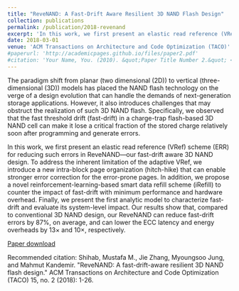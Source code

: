 ```yaml
---
title: "ReveNAND: A Fast-Drift Aware Resilient 3D NAND Flash Design"
collection: publications
permalink: /publication/2018-revenand
excerpt: 'In this work, we first present an elastic read reference (VRef) scheme (ERR) for reducing such errors in ReveNAND—our fast-drift aware 3D NAND design. To address the inherent limitation of the adaptive VRef, we introduce a new intra-block page organization (hitch-hike) that can enable stronger error correction for the error-prone pages. In addition, we propose a novel reinforcement-learning-based smart data refill scheme (iRefill) to counter the impact of fast-drift with minimum performance and hardware overhead. Finally, we present the first analytic model to characterize fast-drift and evaluate its system-level impact....'
date: 2018-03-01
venue: 'ACM Transactions on Architecture and Code Optimization (TACO)'
#paperurl: 'http://academicpages.github.io/files/paper2.pdf'
#citation: 'Your Name, You. (2010). &quot;Paper Title Number 2.&quot; <i>Journal 1</i>. 1(2).'
---
```

The paradigm shift from planar (two dimensional (2D)) to vertical (three-dimensional (3D)) models has placed the NAND flash technology on the verge of a design evolution that can handle the demands of next-generation storage applications. However, it also introduces challenges that may obstruct the realization of such 3D NAND flash. Specifically, we observed that the fast threshold drift (fast-drift) in a charge-trap flash-based 3D NAND cell can make it lose a critical fraction of the stored charge relatively soon after programming and generate errors.

In this work, we first present an elastic read reference (VRef) scheme (ERR) for reducing such errors in ReveNAND—our fast-drift aware 3D NAND design. To address the inherent limitation of the adaptive VRef, we introduce a new intra-block page organization (hitch-hike) that can enable stronger error correction for the error-prone pages. In addition, we propose a novel reinforcement-learning-based smart data refill scheme (iRefill) to counter the impact of fast-drift with minimum performance and hardware overhead. Finally, we present the first analytic model to characterize fast-drift and evaluate its system-level impact. Our results show that, compared to conventional 3D NAND design, our ReveNAND can reduce fast-drift errors by 87%, on average, and can lower the ECC latency and energy overheads by 13× and 10×, respectively.

[Paper download](https://dl.acm.org/doi/10.1145/3184744)

Recommended citation: Shihab, Mustafa M., Jie Zhang, Myoungsoo Jung, and Mahmut Kandemir. "ReveNAND: A fast-drift-aware resilient 3D NAND flash design." ACM Transactions on Architecture and Code Optimization (TACO) 15, no. 2 (2018): 1-26.